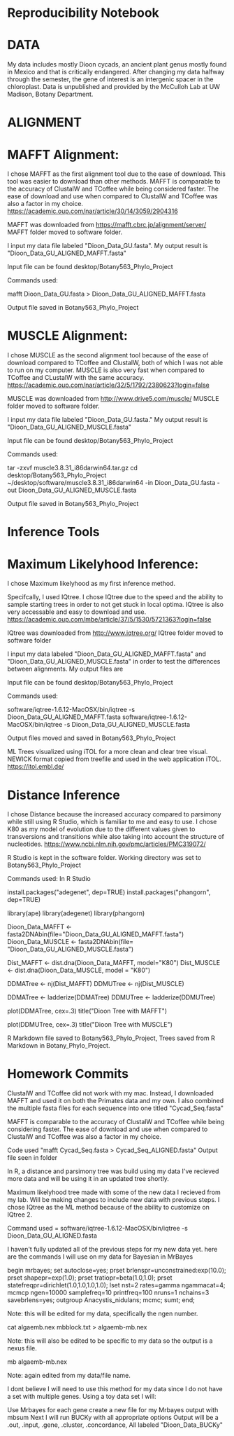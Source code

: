 # Reproducibility Notebook 

# DATA

My data includes mostly Dioon cycads, an ancient plant genus mostly
found in Mexico and that is critically endangered. After changing my data
halfway through the semester, the gene of interest is an intergenic spacer
in the chloroplast. Data is unpublished and provided by the McCulloh Lab
at UW Madison, Botany Department.

# ALIGNMENT

# MAFFT Alignment:

I chose MAFFT as the first alignment tool due to the ease of download.
This tool was easier to download than other methods. MAFFT is comparable
to the accuracy of ClustalW and TCoffee while being considered faster.
The ease of download and use when compared to ClustalW and TCoffee was
also a factor in my choice.
https://academic.oup.com/nar/article/30/14/3059/2904316

MAFFT was downloaded from https://mafft.cbrc.jp/alignment/server/
MAFFT folder moved to software folder. 

I input my data file labeled "Dioon_Data_GU.fasta". My output result is
"Dioon_Data_GU_ALIGNED_MAFFT.fasta"

Input file can be found desktop/Botany563_Phylo_Project

Commands used:

mafft Dioon_Data_GU.fasta > Dioon_Data_GU_ALIGNED_MAFFT.fasta

Output file saved in Botany563_Phylo_Project

# MUSCLE Alignment:

I chose MUSCLE as the second alignment tool because of the ease of
download compared to TCoffee and ClustalW, both of which I was not able
to run on my computer. MUSCLE is also very fast when compared to TCoffee
and CLustalW with the same accuracy.
https://academic.oup.com/nar/article/32/5/1792/2380623?login=false

MUSCLE was downloaded from http://www.drive5.com/muscle/
MUSCLE folder moved to software folder.

I input my data file labeled "Dioon_Data_GU.fasta." My output result is
"Dioon_Data_GU_ALIGNED_MUSCLE.fasta"

Input file can be found desktop/Botany563_Phylo_Project

Commands used:

tar -zxvf muscle3.8.31_i86darwin64.tar.gz
cd desktop/Botany563_Phylo_Project
~/desktop/software/muscle3.8.31_i86darwin64 -in Dioon_Data_GU.fasta -out Dioon_Data_GU_ALIGNED_MUSCLE.fasta

Output file saved in Botany563_Phylo_Project


# Inference Tools

# Maximum Likelyhood Inference:

I chose Maximum likelyhood as my first inference method.

Specifcally, I used IQtree. I chose IQtree due to the speed and the ability
to sample starting trees in order to not get stuck in local optima.
IQtree is also very accessable and easy to download and use.
https://academic.oup.com/mbe/article/37/5/1530/5721363?login=false

IQtree was downloaded from http://www.iqtree.org/
IQtree folder moved to software folder

I input my data labeled "Dioon_Data_GU_ALIGNED_MAFFT.fasta" and
"Dioon_Data_GU_ALIGNED_MUSCLE.fasta" in order to test the differences
between alignments. My output files are

Input file can be found desktop/Botany563_Phylo_Project

Commands used:

software/iqtree-1.6.12-MacOSX/bin/iqtree -s Dioon_Data_GU_ALIGNED_MAFFT.fasta
software/iqtree-1.6.12-MacOSX/bin/iqtree -s Dioon_Data_GU_ALIGNED_MUSCLE.fasta

Output files moved and saved in Botany563_Phylo_Project

ML Trees visualized using iTOL for a more clean and clear tree visual.
NEWICK format copied from treefile and used in the web application iTOL.
https://itol.embl.de/

# Distance Inference 

I chose Distance because the increased accuracy compared to parsimony
while still using R Studio, which is familiar to me and easy to use.
I chose K80 as my model of evolution due to the different values given
to transversions and transitions while also taking into account the
structure of nucleotides.
https://www.ncbi.nlm.nih.gov/pmc/articles/PMC319072/

R Studio is kept in the software folder.
Working directory was set to Botany563_Phylo_Project

Commands used:
In R Studio

install.packages("adegenet", dep=TRUE)
install.packages("phangorn", dep=TRUE)

library(ape)
library(adegenet)
library(phangorn)

Dioon_Data_MAFFT <- fasta2DNAbin(file="Dioon_Data_GU_ALIGNED_MAFFT.fasta")
Dioon_Data_MUSCLE <- fasta2DNAbin(file= "Dioon_Data_GU_ALIGNED_MUSCLE.fasta")

Dist_MAFFT <- dist.dna(Dioon_Data_MAFFT, model="K80")
Dist_MUSCLE <- dist.dna(Dioon_Data_MUSCLE, model = "K80")

DDMATree <- nj(Dist_MAFFT)
DDMUTree <- nj(Dist_MUSCLE)

DDMATree <- ladderize(DDMATree)
DDMUTree <- ladderize(DDMUTree)

plot(DDMATree, cex=.3)
title("Dioon Tree with MAFFT")

plot(DDMUTree, cex=.3)
title("Dioon Tree with MUSCLE")

R Markdown file saved to Botany563_Phylo_Project, Trees saved from R
Markdown in Botany_Phylo_Project. 

# Homework Commits

ClustalW and TCoffee did not work with my mac. Instead, I downloaded MAFFT
and used it on both the Primates data and my own. I also combined the
multiple fasta files for each sequence into one titled "Cycad_Seq.fasta"

MAFFT is comparable to the accuracy of ClustalW and TCoffee while being
considering faster. The ease of download and use when compared to ClustalW
and TCoffee was also a factor in my choice. 

Code used "mafft Cycad_Seq.fasta > Cycad_Seq_ALIGNED.fasta"
Output file seen in folder

In R, a distance and parsimony tree was build using my data
I've recieved more data and will be using it in an updated tree shortly.

Maximum likelyhood tree made with some of the new data I recieved from my
lab. Will be making changes to include new data with previous steps.
I chose IQtree as the ML method because of the ability to customize on
IQtree 2.

Command used = software/iqtree-1.6.12-MacOSX/bin/iqtree -s Dioon_Data_GU_ALIGNED.fasta

I haven't fully updated all of the previous steps for my new data yet.
here are the commands I will use on my data for Bayesian in MrBayes


begin mrbayes;
 set autoclose=yes;
 prset brlenspr=unconstrained:exp(10.0);
 prset shapepr=exp(1.0);
 prset tratiopr=beta(1.0,1.0);
 prset statefreqpr=dirichlet(1.0,1.0,1.0,1.0);
 lset nst=2 rates=gamma ngammacat=4;
 mcmcp ngen=10000 samplefreq=10 printfreq=100 nruns=1 nchains=3 savebrlens=yes;
 outgroup Anacystis_nidulans;
 mcmc;
 sumt;
end;

Note: this will be edited for my data, specifically the ngen number.

cat algaemb.nex mbblock.txt > algaemb-mb.nex

Note: this will also be edited to be specific to my data so the output
is a nexus file.

mb algaemb-mb.nex

Note: again edited from my data/file name.

I dont believe I will need to use this method for my data since I do not
have a set with multiple genes. Using a toy data set I will:

Use Mrbayes for each gene
create a new file for my Mrbayes output with mbsum
Next I will run BUCKy with all appropriate options
Output will be a .out, .input, .gene, .cluster, .concordance, All labeled
"Dioon_Data_BUCKy"